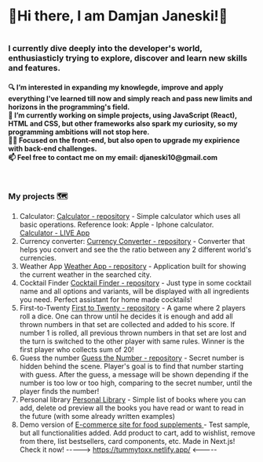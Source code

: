 <h1>👋Hi there, I am Damjan Janeski!👋<h1>

<h3>
 I currently dive deeply into the developer's world, enthusiasticly trying to explore, discover and learn new skills and features. </br>
 </h3>
 <h4>
🔍 I’m interested in expanding my knowlegde, improve and apply everything I've learned till now and simply reach and pass new limits and horizons in the programming's field.</br>
‎‍💼 I’m currently working on simple projects, using JavaScript (React), HTML and CSS, but other frameworks also spark my curiosity, so my programming ambitions will not stop here.</br>
👨‍💻 Focused on the front-end, but also open to upgrade my expirience with back-end challenges. </br>
📫 Feel free to contact me on my email: djaneski10@gmail.com</p></br></h4>

### My projects 🗺️
1. Calculator: <a href='https://github.com/damjanjaneski/calculator'>Calculator - repository</a> - Simple calculator which uses all basic operations. Reference look: Apple - Iphone calculator. <br> 
<a href='https://my-apple-calc.netlify.app'>Calculator - LIVE App</a>
2. Currency converter: <a href='https://github.com/damjanjaneski/currency-converter'>Currency Converter - repository</a> - Converter that helps you convert and see the the ratio between any 2 different world's currencies.
3. Weather App <a href='https://github.com/damjanjaneski/weather-app'>Weather App - repository</a> - Application built for showing the current weather in the searched city.
4. Cocktail Finder <a href='https://github.com/damjanjaneski/cocktail-finder'> Cocktail Finder - repository</a> - Just type in some cocktail name and all options and variants, will be displayed with all ingredients you need. Perfect assistant for home made cocktails!
5. First-to-Twenty <a href='https://github.com/damjanjaneski/first-to-twenty'>First to Twenty - repository</a> - A game where 2 players roll a dice. One can throw until he decides it is enough and add all thrown numbers in that set are collected and added to his score. If number 1 is rolled, all previous thrown numbers in that set are lost and the turn is switched to the other player with same rules. Winner is the first player who collects sum of 20!
6. Guess the number <a href='https://github.com/damjanjaneski/guess-the-number'>Guess the Number - repository</a> - Secret number is hidden behind the scene. Player's goal is to find that number starting with guess. After the guess, a message will be shown depending if the number is too low or too high, comparing to the secret number, until the player finds the number!
7. Personal library <a href='https://github.com/damjanjaneski/personal-library'>Personal Library</a> - Simple list of books where you can add, delete od preview all the books you have read or want to read in the future (with some already written examples)
8. Demo version of <a href="https://github.com/damjanjaneski/own-project"> E-commerce site for food supplements </a> - Test sample, but all functionalities added. Add product to cart, add to wishlist, remove from there, list bestsellers, card components, etc. Made in Next.js! Check it now! -----> https://tummytoxx.netlify.app/ <-----

